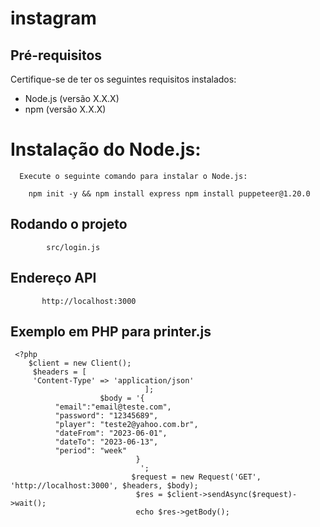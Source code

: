 # instagram

## Pré-requisitos

  Certifique-se de ter os seguintes requisitos instalados:

  - Node.js (versão X.X.X)
  - npm (versão X.X.X)

  
# Instalação do Node.js:

      Execute o seguinte comando para instalar o Node.js:
   
        npm init -y && npm install express npm install puppeteer@1.20.0
          
   
   ## Rodando o projeto
   
            src/login.js
   
            
  
   ## Endereço API
   
           http://localhost:3000
   
   ## Exemplo em PHP para printer.js
   
     <?php
        $client = new Client();
         $headers = [
         'Content-Type' => 'application/json'
                                  ];
                        $body = '{
              "email":"email@teste.com",
              "password": "12345689",
              "player": "teste2@yahoo.com.br",
              "dateFrom": "2023-06-01",
              "dateTo": "2023-06-13",
              "period": "week"
                                }
                                 ';
                               $request = new Request('GET', 'http://localhost:3000', $headers, $body);
                                $res = $client->sendAsync($request)->wait();
                                echo $res->getBody();

   

   
   

